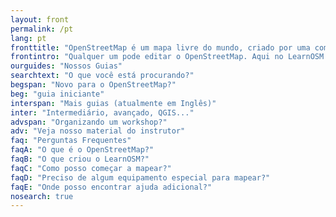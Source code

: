 ```yaml
---
layout: front
permalink: /pt
lang: pt
fronttitle: "OpenStreetMap é um mapa livre do mundo, criado por uma comunidade crescente de mapeadores."
frontintro: "Qualquer um pode editar o OpenStreetMap. Aqui no LearnOSM você pode encontrar guias passo-a-passo e fáceis de aprender sobre como começar a contribuir para o OpenStreetMap, e sobre como usar dados deste projeto. Se você está interessado em realizar uma oficina OpenStreetMap, confira os materiais de treinamento disponíveis no LearnOSM."
ourguides: "Nossos Guias"
searchtext: "O que você está procurando?"
begspan: "Novo para o OpenStreetMap?"
beg: "guia iniciante"
interspan: "Mais guias (atualmente em Inglês)"
inter: "Intermediário, avançado, QGIS..."
advspan: "Organizando um workshop?"
adv: "Veja nosso material do instrutor"
faq: "Perguntas Frequentes"
faqA: "O que é o OpenStreetMap?"
faqB: "O que criou o LearnOSM?"
faqC: "Como posso começar a mapear?"
faqD: "Preciso de algum equipamento especial para mapear?"
faqE: "Onde posso encontrar ajuda adicional?"
nosearch: true
---
```


